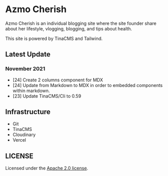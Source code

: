 # Azmo Cherish

Azmo Cherish is an individual blogging site where the site founder share about her lifestyle, vlogging, blogging, and tips about health.

This site is powered by TinaCMS and Tailwind. 

## Latest Update

### November 2021 

- [24] Create 2 columns component for MDX
- [24] Update from Markdown to MDX in order to embedded components within markdown.
- [23] Update TinaCMS/Cli to 0.59

## Infrastructure

- Git
- TinaCMS
- Cloudinary
- Vercel

## LICENSE

Licensed under the [Apache 2.0 license](./LICENSE).
